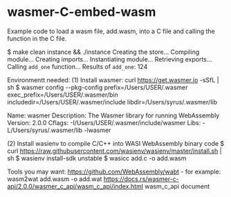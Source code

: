 # wasmer-C-embed-wasm
Example code to load a wasm file, add.wasm, into a C file and calling the function in the C file.

$ make clean instance && ./instance
Creating the store...
Compiling module...
Creating imports...
Instantiating module...
Retrieving exports...
Calling `add_one` function...
Results of `add_one`: 124



Environmentt needed:
(1)
Install wasmer:
curl https://get.wasmer.io -sSfL | sh
$ wasmer config --pkg-config
prefix=/Users/USER/.wasmer
exec_prefix=/Users/USER/.wasmer/bin
includedir=/Users/USER/.wasmer/include
libdir=/Users/syrus/.wasmer/lib

Name: wasmer
Description: The Wasmer library for running WebAssembly
Version: 2.0.0
Cflags: -I/Users/USER/.wasmer/include/wasmer
Libs: -L/Users/syrus/.wasmer/lib -lwasmer

(2)
Install wasienv to compile C/C++ into WASI WebAssembly binary code
$ curl https://raw.githubusercontent.com/wasienv/wasienv/master/install.sh | sh
$  wasienv install-sdk unstable
$ wasicc add.c -o add.wasm

Tools you may want:
https://github.com/WebAssembly/wabt  - for example: wasm2wat add.wasm -o add.wat 
https://docs.rs/wasmer-c-api/2.0.0/wasmer_c_api/wasm_c_api/index.html wasm_c_api document
